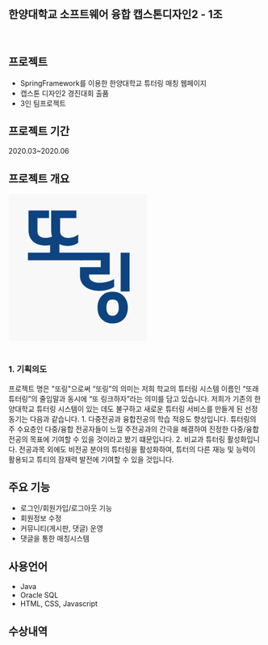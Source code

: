 <h2>한양대학교 소프트웨어 융합 캡스톤디자인2 - 1조</h2>
<br>

## 프로젝트
<ul>
  <li>SpringFramework를 이용한 한양대학교 튜터링 매칭 웹페이지</li>
  <li>캡스톤 디자인2 경진대회 출품</li>
  <li>3인 팀프로젝트</li>
</ul> 
 
## 프로젝트 기간
2020.03~2020.06

## 프로젝트 개요
<img src="./img/ddoring.PNG"><br>
&nbsp;<h3>1. 기획의도</h3>
<p>프로젝트 명은 "또링"으로써 “또링”의 의미는 저희 학교의 튜터링 시스템 이름인 “또래 튜터링”의 줄임말과 동시에 “또 링크하자”라는 의미를 담고 있습니다. 저희가 기존의 한양대학교 튜터링 시스템이 있는 데도 불구하고 새로운 튜터링 서비스를 만들게 된 선정동기는 다음과 같습니다.
1. 다중전공과 융합전공의 학습 적응도 향상입니다. 튜터링의 주 수요층인 다중/융합 전공자들이 느낄 주전공과의 간극을 해결하여 진정한 다중/융합 전공의 목표에 기여할 수 있을 것이라고 봤기 떄문입니다.
2. 비교과 튜터링 활성화입니다. 전공과목 외에도 비전공 분야의 튜터링을 활성화하여, 튜터의 다른 재능 및 능력이 활용되고 튜티의 잠재력 발전에 기여할 수 있을 것입니다. 
 </p>

## 주요 기능
<ul>
  <li>로그인/회원가입/로그아웃 기능</li>
  <li>회원정보 수정</li>
  <li>커뮤니티(게시판, 댓글) 운영</li>
  <li>댓글을 통한 매칭시스템</li>
</ul>

## 사용언어
<ul>
  <li>Java</li>
  <li>Oracle SQL</li>
  <li>HTML, CSS, Javascript</li>
</ul>

## 수상내역

